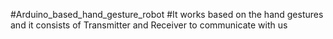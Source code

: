 #Arduino_based_hand_gesture_robot
#It works based on the hand gestures and it consists of Transmitter and Receiver to communicate with us 

